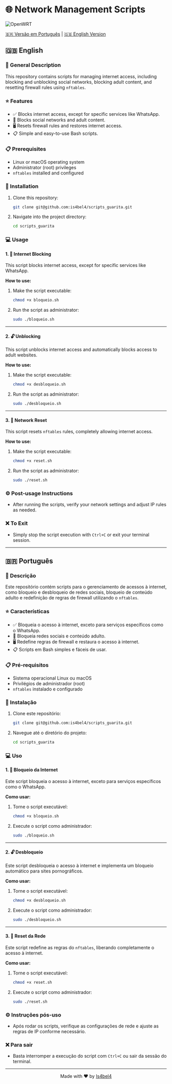 # 🌐 Network Management Scripts

![OpenWRT](https://openwrt.org/_media/logo.png)

[🇧🇷 Versão em Português](#português) | [🇬🇧 English Version](#english)

<a name="english"></a>
## 🇬🇧 English  

### 📝 General Description
This repository contains scripts for managing internet access, including blocking and unblocking social networks, blocking adult content, and resetting firewall rules using `nftables`.

### ⭐ Features
- ✅ Blocks internet access, except for specific services like WhatsApp.
- 🚫 Blocks social networks and adult content.
- 🖥️ Resets firewall rules and restores internet access.
- 📋 Simple and easy-to-use Bash scripts.

### 📋 Prerequisites
- Linux or macOS operating system
- Administrator (root) privileges
- `nftables` installed and configured

### 🚀 Installation
1. Clone this repository:
   ```bash
   git clone git@github.com:is4bel4/scripts_guarita.git
   ```
2. Navigate into the project directory:
   ```bash
   cd scripts_guarita
   ```

### 💻 Usage

#### 1. 🚫 Internet Blocking

This script blocks internet access, except for specific services like WhatsApp.

**How to use:**
1. Make the script executable:
   ```bash
   chmod +x bloqueio.sh
   ```
2. Run the script as administrator:
   ```bash
   sudo ./bloqueio.sh
   ```

---

#### 2. 🔓 Unblocking

This script unblocks internet access and automatically blocks access to adult websites.

**How to use:**
1. Make the script executable:
   ```bash
   chmod +x desbloqueio.sh
   ```
2. Run the script as administrator:
   ```bash
   sudo ./desbloqueio.sh
   ```

---

#### 3. 🔄 Network Reset

This script resets `nftables` rules, completely allowing internet access.

**How to use:**
1. Make the script executable:
   ```bash
   chmod +x reset.sh
   ```
2. Run the script as administrator:
   ```bash
   sudo ./reset.sh
   ```

### ⚙️ Post-usage Instructions
- After running the scripts, verify your network settings and adjust IP rules as needed.

### ❌ To Exit
- Simply stop the script execution with `Ctrl+C` or exit your terminal session.

---

<a name="português"></a>
## 🇧🇷 Português  

### 📝 Descrição
Este repositório contém scripts para o gerenciamento de acessos à internet, como bloqueio e desbloqueio de redes sociais, bloqueio de conteúdo adulto e redefinição de regras de firewall utilizando o `nftables`.

### ⭐ Características
- ✅ Bloqueia o acesso à internet, exceto para serviços específicos como o WhatsApp.
- 🚫 Bloqueia redes sociais e conteúdo adulto.
- 🖥️ Redefine regras de firewall e restaura o acesso à internet.
- 📋 Scripts em Bash simples e fáceis de usar.

### 📋 Pré-requisitos
- Sistema operacional Linux ou macOS
- Privilégios de administrador (root)
- `nftables` instalado e configurado

### 🚀 Instalação
1. Clone este repositório:
   ```bash
   git clone git@github.com:is4bel4/scripts_guarita.git
   ```
2. Navegue até o diretório do projeto:
   ```bash
   cd scripts_guarita
   ```

### 💻 Uso

#### 1. 🚫 Bloqueio da Internet

Este script bloqueia o acesso à internet, exceto para serviços específicos como o WhatsApp.

**Como usar:**
1. Torne o script executável:
   ```bash
   chmod +x bloqueio.sh
   ```
2. Execute o script como administrador:
   ```bash
   sudo ./bloqueio.sh
   ```

---

#### 2. 🔓 Desbloqueio

Este script desbloqueia o acesso à internet e implementa um bloqueio automático para sites pornográficos.

**Como usar:**
1. Torne o script executável:
   ```bash
   chmod +x desbloqueio.sh
   ```
2. Execute o script como administrador:
   ```bash
   sudo ./desbloqueio.sh
   ```

---

#### 3. 🔄 Reset da Rede

Este script redefine as regras do `nftables`, liberando completamente o acesso à internet.

**Como usar:**
1. Torne o script executável:
   ```bash
   chmod +x reset.sh
   ```
2. Execute o script como administrador:
   ```bash
   sudo ./reset.sh
   ```

### ⚙️ Instruções pós-uso
- Após rodar os scripts, verifique as configurações de rede e ajuste as regras de IP conforme necessário.

### ❌ Para sair
- Basta interromper a execução do script com `Ctrl+C` ou sair da sessão do terminal.

---

<p align="center">
Made with ❤️ by <a href="https://github.com/is4bel4">Is4bel4</a>
</p>